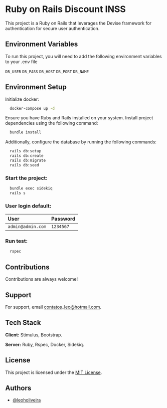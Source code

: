
# Ruby on Rails Discount INSS

This project is a Ruby on Rails that leverages the Devise framework for authentication for secure user authentication.

## Environment Variables

To run this project, you will need to add the following environment variables to your .env file

`DB_USER`
`DB_PASS`
`DB_HOST`
`DB_PORT`
`DB_NAME`

## Environment Setup

Initialize docker:

```bash
  docker-compose up -d
```

Ensure you have Ruby and Rails installed on your system. Install project dependencies using the following command:

```bash
  bundle install
```

Additionally, configure the database by running the following commands:

```bash
  rails db:setup
  rails db:create
  rails db:migrate
  rails db:seed
```

### Start the project:

```bash
  bundle exec sidekiq
  rails s
```

### User login default:

| User | Password     |
| :-------- | :------- |
| `admin@admin.com` | `1234567` |

### Run test:

```bash
  rspec
```

## Contributions

Contributions are always welcome!

## Support

For support, email contatos_leo@hotmail.com.

## Tech Stack

**Client:** Stimulus, Bootstrap. 

**Server:** Ruby, Rspec, Docker, Sidekiq.

## License

This project is licensed under the [MIT License](https://choosealicense.com/licenses/mit/).

## Authors

- [@leoholiveira](https://github.com/leoholiveira)